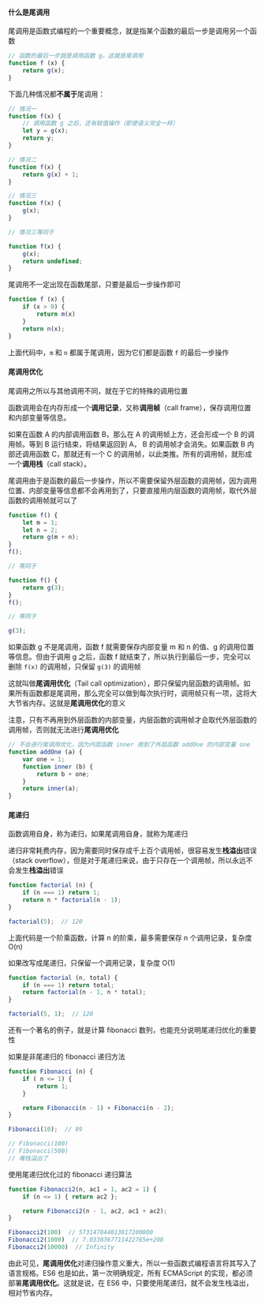 #### 什么是尾调用

尾调用是函数式编程的一个重要概念，就是指某个函数的最后一步是调用另一个函数

```js
// 函数的最后一步就是调用函数 g，这就是尾调用
function f (x) {
    return g(x);
}
```

下面几种情况都**不属于**尾调用：

```js
// 情况一
function f(x) {
    // 调用函数 g 之后，还有赋值操作（即使语义完全一样）
    let y = g(x);
    return y;
}

// 情况二
function f(x) {
    return g(x) + 1;
}

// 情况三
function f(x) {   
    g(x);
}

// 情况三等同于

function f(x) {
    g(x);
    return undefined;
}
```

尾调用不一定出现在函数尾部，只要是最后一步操作即可

```js
function f (x) {
    if (x > 0) {
        return m(x)
    }
    return n(x);
}
```

上面代码中，```m``` 和 ```n``` 都属于尾调用，因为它们都是函数 ```f``` 的最后一步操作




#### 尾调用优化

尾调用之所以与其他调用不同，就在于它的特殊的调用位置

函数调用会在内存形成一个**调用记录**，又称**调用帧**（call frame），保存调用位置和内部变量等信息。

如果在函数 A 的内部调用函数 B，那么在 A 的调用帧上方，还会形成一个 B 的调用帧。等到 B 运行结束，将结果返回到 A， B 的调用帧才会消失。如果函数 B 内部还调用函数 C，那就还有一个 C 的调用帧，以此类推。所有的调用帧，就形成一个**调用栈**（call stack）。

尾调用由于是函数的最后一步操作，所以不需要保留外层函数的调用帧，因为调用位置、内部变量等信息都不会再用到了，只要直接用内层函数的调用帧，取代外层函数的调用帧就可以了

```js
function f() {
    let m = 1;
    let n = 2;
    return g(m + n);
}
f();

// 等同于

function f() {
    return g(3);
}
f();

// 等同于

g(3);
```

如果函数 g 不是尾调用，函数 f 就需要保存内部变量 m 和 n 的值、g 的调用位置等信息。但由于调用 g 之后，函数 f 就结束了，所以执行到最后一步，完全可以删除 ```f(x)``` 的调用帧，只保留 ```g(3)``` 的调用帧

这就叫做**尾调用优化**（Tail call optimization），即只保留内层函数的调用帧。如果所有函数都是尾调用，那么完全可以做到每次执行时，调用帧只有一项，这将大大节省内存。这就是**尾调用优化**的意义

注意，只有不再用到外层函数的内部变量，内层函数的调用帧才会取代外层函数的调用帧，否则就无法进行**尾调用优化**

```js
// 不会进行尾调用优化，因为内层函数 inner 用到了外层函数 addOne 的内部变量 one
function addOne (a) {
    var one = 1;
    function inner (b) {
        return b + one;
    }
    return inner(a);
}
```



#### 尾递归

函数调用自身，称为递归，如果尾调用自身，就称为尾递归

递归非常耗费内存，因为需要同时保存成千上百个调用帧，很容易发生**栈溢出**错误（stack overflow），但是对于尾递归来说，由于只存在一个调用帧，所以永远不会发生**栈溢出**错误

```js
function factorial (n) {
    if (n === 1) return 1;
    return n * factorial(n - 1);
}

factorial(5);  // 120
```

上面代码是一个阶乘函数，计算 n 的阶乘，最多需要保存 n 个调用记录，复杂度 O(n) 

如果改写成尾递归，只保留一个调用记录，复杂度 O(1)

```js
function factorial (n, total) {
    if (n === 1) return total;
    return factorial(n - 1, n * total);
}

factorial(5, 1);  // 120
```

还有一个著名的例子，就是计算 fibonacci 数列，也能充分说明尾递归优化的重要性

如果是非尾递归的 fibonacci 递归方法

```js
function Fibonacci (n) {
    if ( n <= 1) {
        return 1;
    }

    return Fibonacci(n - 1) + Fibonacci(n - 2);
}

Fibonacci(10);  // 89

// Fibonacci(100)
// Fibonacci(500)
// 堆栈溢出了
```

使用尾递归优化过的 fibonacci 递归算法

```js
function Fibonacci2(n, ac1 = 1, ac2 = 1) {
    if (n <= 1) { return ac2 };

    return Fibonacci2(n - 1, ac2, ac1 + ac2);
}

Fibonacci2(100)  // 573147844013817200000
Fibonacci2(1000)  // 7.0330367711422765e+208
Fibonacci2(10000)  // Infinity
```

由此可见，**尾调用优化**对递归操作意义重大，所以一些函数式编程语言将其写入了语言规格。ES6 也是如此，第一次明确规定，所有 ECMAScript 的实现，都必须部署**尾调用优化**。这就是说，在 ES6 中，只要使用尾递归，就不会发生栈溢出，相对节省内存。